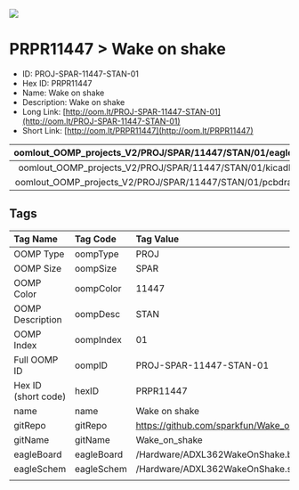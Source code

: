 


  
![][im]
# PRPR11447 > Wake on shake

- ID: PROJ-SPAR-11447-STAN-01
- Hex ID: PRPR11447
- Name: Wake on shake
- Description: Wake on shake
- Long Link: [http://oom.lt/PROJ-SPAR-11447-STAN-01](http://oom.lt/PROJ-SPAR-11447-STAN-01)
- Short Link: [http://oom.lt/PRPR11447](http://oom.lt/PRPR11447)
  

|oomlout_OOMP_projects_V2/PROJ/SPAR/11447/STAN/01/eagleImage.png|oomlout_OOMP_projects_V2/PROJ/SPAR/11447/STAN/01/eagleSchemImage.png|oomlout_OOMP_projects_V2/PROJ/SPAR/11447/STAN/01/kicadPcb3dFront.png|oomlout_OOMP_projects_V2/PROJ/SPAR/11447/STAN/01/kicadPcb3dBack.png|
| :---: | :---: | :---: | :---: |
|oomlout_OOMP_projects_V2/PROJ/SPAR/11447/STAN/01/kicadPcb3d.png|oomlout_OOMP_projects_V2/PROJ/SPAR/11447/STAN/01/bomBack.png|oomlout_OOMP_projects_V2/PROJ/SPAR/11447/STAN/01/bomFront.png|oomlout_OOMP_projects_V2/PROJ/SPAR/11447/STAN/01/pcbdraw.svg|
|oomlout_OOMP_projects_V2/PROJ/SPAR/11447/STAN/01/pcbdrawBack.svg||||

## Tags
  

|Tag Name|Tag Code|Tag Value|
| :--- | :--- | :--- |
|OOMP Type|oompType|PROJ|
|OOMP Size|oompSize|SPAR|
|OOMP Color|oompColor|11447|
|OOMP Description|oompDesc|STAN|
|OOMP Index|oompIndex|01|
|Full OOMP ID|oompID|PROJ-SPAR-11447-STAN-01|
|Hex ID (short code)|hexID|PRPR11447|
|name|name|Wake on shake|
|gitRepo|gitRepo|https://github.com/sparkfun/Wake_on_shake|
|gitName|gitName|Wake_on_shake|
|eagleBoard|eagleBoard|/Hardware/ADXL362WakeOnShake.brd|
|eagleSchem|eagleSchem|/Hardware/ADXL362WakeOnShake.sch|
||||



[im]: PROJ/SPAR/11447/STAN/01/kicadPcb3d_450.png
